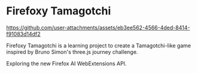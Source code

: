 # Firefoxy Tamagotchi

https://github.com/user-attachments/assets/eb3ee562-4566-4ded-8414-f91083d14df2

Firefoxy Tamagotchi is a learning project to create a Tamagotchi-like game inspired by Bruno Simon's three.js journey challenge.

Exploring the new Firefox AI WebExtensions API.
